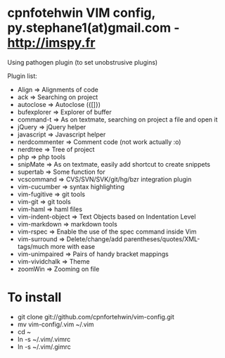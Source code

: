 cpnfotehwin VIM config, py.stephane1(at)gmail.com - http://imspy.fr
==================================================================

Using pathogen plugin (to set unobstrusive plugins)

Plugin list:

- Align             => Alignments of code
- ack               => Searching on project
- autoclose         => Autoclose ({[]})
- bufexplorer       => Explorer of buffer
- command-t         => As on textmate, searching on project a file and open it
- jQuery            => jQuery helper
- javascript        => Javascript helper
- nerdcommenter     => Comment code (not work actually :o)
- nerdtree          => Tree of project
- php               => php tools
- snipMate          => As on textmate, easily add shortcut to create snippets
- supertab          => Some function for <tab>
- vcscommand        => CVS/SVN/SVK/git/hg/bzr integration plugin 
- vim-cucumber      => syntax highlighting
- vim-fugitive      => git tools
- vim-git           => git tools
- vim-haml          => haml files
- vim-indent-object => Text Objects based on Indentation Level
- vim-markdown      => markdown tools
- vim-rspec         => Enable the use of the spec command inside Vim
- vim-surround      => Delete/change/add parentheses/quotes/XML-tags/much more with ease
- vim-unimpaired    => Pairs of handy bracket mappings
- vim-vividchalk    => Theme
- zoomWin           => Zooming on file


# To install

- git clone git://github.com/cpnfortehwin/vim-config.git
- mv vim-config/.vim ~/.vim
- cd ~
- ln -s ~/.vim/.vimrc
- ln -s ~/.vim/.gimrc

